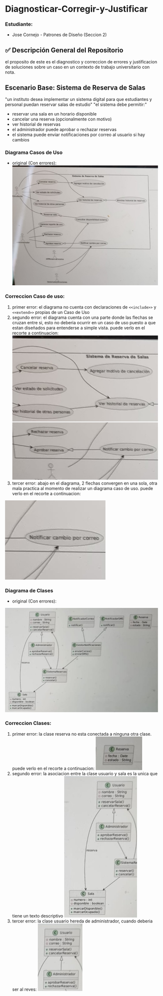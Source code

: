 # Diagnosticar-Corregir-y-Justificar

### Estudiante:
- Jose Cornejo - Patrones de Diseño (Seccion 2)

## ✅ Descripción General del Repositorio
el proposito de este es el diagnostico y correccion de errores y justificacion de soluciones sobre un caso en un contexto de trabajo universitario con nota.

## Escenario Base: Sistema de Reserva de Salas
"un instituto desea implementar un sistema digital para que estudiantes y personal puedan reservar salas de estudio"
"el sistema debe permitir:"
- reservar una sala en un horario disponible
- cancelar una reserva (opcionalmente con motivo)
- ver historial de reservas
- el administrador puede aprobar o rechazar reservas
- el sistema puede enviar notificaciones por correo al usuario si hay cambios

### Diagrama Casos de Uso
- original (Con errores):
![img](u2_pt_n4_2_1.png)
### Correccion Caso de uso:
1. primer error: el diagrama no cuenta con declaraciones de `<<include>>` y `<<extend>>` propias de un Caso de Uso
2. segundo error: el diagrama cuenta con una parte donde las flechas se cruzan entre si, esto no deberia ocurrir en un caso de uso puesto a que estan diseñados para entenderse a simple vista. puede verlo en el recorte a continuacion:
  ![img](edit_01.png)![img](edit_02.png)
3. tercer error: abajo en el diagrama, 2 flechas convergen en una sola, otra mala practica al momento de realizar un diagrama caso de uso. puede verlo en el recorte a continuacion:

![img](edit_03.png)

### Diagrama de Clases
- original (Con errores):

![img](u2_pt_n4_2.jpg)
### Correccion Clases:
1. primer error: la clase reserva no esta conectada a ninguna otra clase. puede verlo en el recorte a continuacion:
![img](edit_04.png)
2. segundo error: la asociacion entre la clase usuario y sala es la unica que tiene un texto descriptivo
![img](edit_05.png)
3. tercer error: la clase usuario hereda de administrador, cuando deberia ser al reves:
![inmg](edit_06.png)
